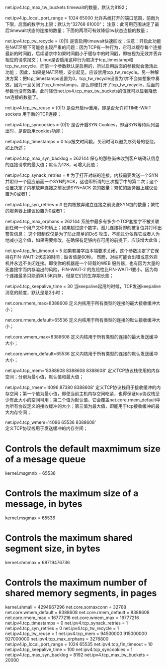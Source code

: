 net.ipv4.tcp_max_tw_buckets
timewait的数量，默认为8192；

net.ipv4.ip_local_port_range = 1024 65000
允许系统打开的端口范围，前而为下限，后面的数字为上限；默认为“32768	61000”；
注意：此可用范围决定了最后timewait状态的连接的数量；下面的两项可有效降低tw状态连接的数量；

net.ipv4.tcp_tw_recycle = {0|1}
是否启用timewait快速回收；注意：开启此功能在NAT环境下可能会出现严重的问题：因为TCP有一种行为，它可以缓存每个连接最新的时间戳，后续请求中如果时间戳小于缓存中的时间戳，即被视为无效并丢弃相应的请求报文；Linux是否启用这种行为取决于tcp_timestamp和tcp_tw_recycle，而前一个参数默认是启用的，所以启用后面的参数就会激活此功能；
因此，如果是NAT环境，安全起见，应该禁用tcp_tw_recycle。另一种解决方案：把tcp_timestamps设置为0，tcp_tw_recycle设置为1并不会如想象中奏效，因为一旦关闭了tcp_timestamps，那么即便打开了tcp_tw_recycle，后面的参数也没有效果。此时降低net.ipv4.tcp_max_tw_buckets的值就可以显著降低tw连接的数量了。


net.ipv4.tcp_tw_reuse = {0|1}
是否开启tw重用，即是否允许将TIME-WAIT sockets 用于新的TCP连接；

net.ipv4.tcp_syncookies = {0|1}
是否开启SYN Cookies，即当SYN等待队列溢出时，是否启用cookies功能；

net.ipv4.tcp_timestamps = 0
tcp报文时间戳，关闭时可以避免序列号的卷绕，如上所述；


net.ipv4.tcp_max_syn_backlog = 262144
保存的那些尚未收到客户端确认信息的连接请求的最大值；默认为128，可增大此值；


net.ipv4.tcp_synack_retries = #
为了打开对端的连接，内核需要发送一个SYN并附带一个回应前面一个SYN的ACK，这也即所谓的三次握手中的第二次；这个设置决定了内核放弃连接之前发送SYN+ACK 包的数量；繁忙的服务器上建议设置为0或者1；

net.ipv4.tcp_syn_retries = #
在内核放弃建立连接之前发送SYN包的数量；繁忙的服务器上建议设置为0或者1；

net.ipv4.tcp_max_orphans = 262144
系统中最多有多少个TCP套接字不被关联到任何一个用户文件句柄上；如果超过这个数字，孤儿连接将即刻被复位并打印出警告信息；
这个限制仅仅是为了防止简单的DoS 攻击，不能过分依靠它或者人为地减小这个值，如果需要修改，在确保有足够内存可用的前提下，应该增大此值；


net.ipv4.tcp_fin_timeout = 5
如果套接字由本端要求关闭，这个参数决定了它保持在FIN-WAIT-2状态的时间；缺省值是60秒。
然而，对端可能会出错或意外宕机并永远不关闭连接。即使你的机器是一个轻载的WEB 服务器，也有因为大量的死套接字而内存溢出的风险，FIN-WAIT-2 的危险性比FIN-WAIT-1要小，因为每个连接最多只能消耗1.5K内存，但是它们的生存期长些；

net.ipv4.tcp_keepalive_time = 30
当keepalive起用的时候，TCP发送keepalive消息的频度，默认是是2小时；

net.core.rmem_max=8388608 
定义内核用于所有类型的连接的最大接收缓冲大小；

net.core.rmem_default=65536 
定义内核用于所有类型的连接的默认接收缓冲大小；

net.core.wmem_max=8388608
定义内核用于所有类型的连接的最大发送缓冲大小；

net.core.wmem_default=65536 
定义内核用于所有类型的连接的默认发送缓冲大小；

net.ipv4.tcp_mem='8388608 8388608 8388608' 
定义TCP协议栈使用的内存空间；分别为最小值，默认值和最大值；

net.ipv4.tcp_rmem='4096 87380 8388608'
定义TCP协议栈用于接收缓冲的内存空间；第一个值为最小值，即便当前主机内存空间吃紧，也得保证tcp协议栈至少有此大小的空间可用；第二个值为默认值，它会覆盖net.core.rmem_default中为所有协议定义的接收缓冲的大小；第三值为最大值，即能用于tcp接收缓冲的最大内存空间；

net.ipv4.tcp_wmem='4096 65536 8388608'  
定义TCP协议栈用于发送缓冲的内存空间；




# Controls the default maxmimum size of a mesage queue
kernel.msgmnb = 65536

# Controls the maximum size of a message, in bytes
kernel.msgmax = 65536

# Controls the maximum shared segment size, in bytes
kernel.shmmax = 68719476736

# Controls the maximum number of shared memory segments, in pages
kernel.shmall = 4294967296
net.core.somaxconn = 32768
net.core.wmem_default = 8388608
net.core.rmem_default = 8388608
net.core.rmem_max = 16777216
net.core.wmem_max = 16777216
net.ipv4.tcp_timestamps = 0
net.ipv4.tcp_synack_retries = 1
net.ipv4.tcp_syn_retries = 0
net.ipv4.tcp_tw_recycle = 1
net.ipv4.tcp_tw_reuse = 1
net.ipv4.tcp_mem = 94500000 915000000 927000000
net.ipv4.tcp_max_orphans = 3276800
net.ipv4.ip_local_port_range = 1024  65535
net.ipv4.tcp_fin_timeout = 10
net.ipv4.tcp_keepalive_time = 100
net.ipv4.tcp_syncookies = 1
net.ipv4.tcp_max_syn_backlog = 8192
net.ipv4.tcp_max_tw_buckets = 20000

